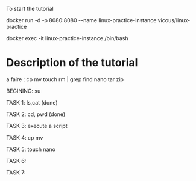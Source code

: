 To start the tutorial 

docker run -d -p 8080:8080 --name linux-practice-instance vicous/linux-practice

docker exec -it linux-practice-instance /bin/bash

# Description of the tutorial

a faire : cp mv touch rm | grep find nano tar zip 

BEGINING: su

TASK 1: ls,cat (done)

TASK 2: cd, pwd (done)

TASK 3: execute a script

TASK 4: cp mv

TASK 5: touch nano
 
TASK 6:

TASK 7: